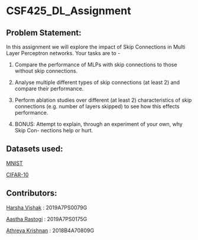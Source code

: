 # CSF425_DL_Assignment

## Problem Statement:


In this assignment we will explore the impact of
Skip Connections in Multi Layer Perceptron networks. Your tasks are to -
1. Compare the performance of MLPs with skip connections to those without skip
connections.

2. Analyse multiple different types of skip connections (at least 2) and compare their
performance.

3. Perform ablation studies over different (at least 2) characteristics of skip connections
(e.g. number of layers skipped) to see how this effects performance.

4. BONUS: Attempt to explain, through an experiment of your own, why Skip Con-
nections help or hurt.

## Datasets used: 

[MNIST](https://www.tensorflow.org/datasets/catalog/mnist)

[CIFAR-10](https://www.tensorflow.org/datasets/catalog/cifar10)

## Contributors:

[Harsha Vishak](https://github.com/harshaVishak) : 2019A7PS0079G

[Aastha Rastogi](https://github.com/astelrastogi) : 2019A7PS0175G

[Athreya Krishnan](https://github.com/athu15) : 2018B4A70809G
